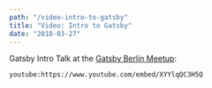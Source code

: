```yaml
---
path: "/video-intro-to-gatsby"
title: "Video: Intro to Gatsby"
date: "2018-03-27"
---
```

Gatsby Intro Talk at the [Gatsby Berlin Meetup](https://www.meetup.com/gatsbyjs/):

`youtube:https://www.youtube.com/embed/XYYlqQC3H5Q`
